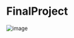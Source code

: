 # FinalProject
![image](https://user-images.githubusercontent.com/99317183/223213316-f90d16c6-cef1-4f3d-8a9f-302aff525fee.png)
